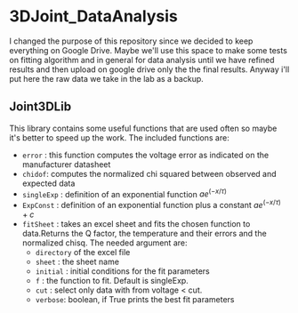 # 3DJoint_DataAnalysis

I changed the purpose of this repository since we decided to keep everything on Google Drive.
Maybe we'll use this space to make some tests on fitting algorithm and in general for data analysis until 
we have refined results and then upload on google drive only the the final results.
Anyway i'll put here the raw data we take in the lab as a backup.

## Joint3DLib
This library contains some useful functions that are used often so maybe it's better to speed up the work. The included functions are:
- `error` : this function computes the voltage error as indicated on the manufacturer datasheet
- `chidof`: computes the normalized chi squared between observed and expected data
- `singleExp` : definition of an exponential function $a e^{(-x/\tau)}$
- `ExpConst` : definition of an exponential function plus a constant $a e^{(-x/\tau)} + c$
- `fitSheet` : takes an excel sheet and fits the chosen function to data.Returns the Q factor, the temperature and their errors and the normalized chisq. The needed argument are:
    - `directory` of the excel file
    - `sheet` : the sheet name
    - `initial` : initial conditions for the fit parameters
    - `f` : the function to fit. Default is singleExp.
    - `cut` : select only data with from voltage < cut.
    - `verbose`: boolean, if True prints the best fit parameters
  
